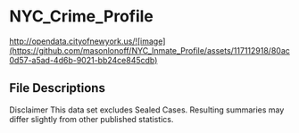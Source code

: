 # NYC_Crime_Profile
http://opendata.cityofnewyork.us/![image](https://github.com/masonlonoff/NYC_Inmate_Profile/assets/117112918/80ac0d57-a5ad-4d6b-9021-bb24ce845cdb)


## File Descriptions 

Disclaimer
This data set excludes Sealed Cases. Resulting summaries may differ slightly from other published statistics.

